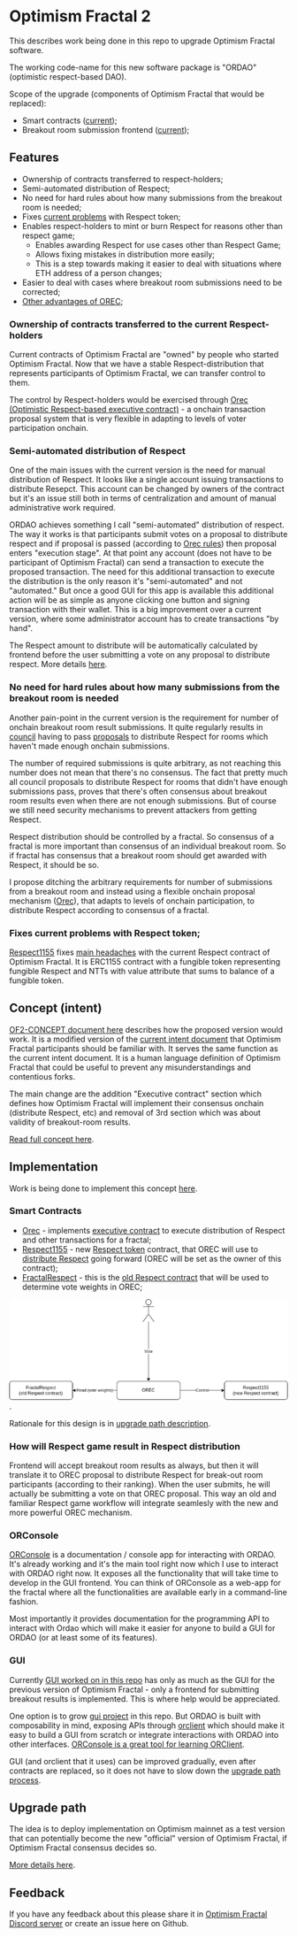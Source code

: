 # Optimism Fractal 2

This describes work being done in this repo to upgrade Optimism Fractal software. 

The working code-name for this new software package is "ORDAO" (optimistic respect-based DAO). 

Scope of the upgrade (components of Optimism Fractal that would be replaced):

* Smart contracts ([current](https://github.com/Optimystics/op-fractal-sc));
* Breakout room submission frontend ([current](https://github.com/Optimystics/op-fractal-frontend));

## Features

* Ownership of contracts transferred to respect-holders;
* Semi-automated distribution of Respect;
* No need for hard rules about how many submissions from the breakout room is needed;
* Fixes [current problems](https://www.notion.so/edencreators/Improve-representation-of-Respect-on-block-explorers-1201d818ff3a430fa662e4d5e398fb79) with Respect token;
* Enables respect-holders to mint or burn Respect for reasons other than respect game;
  * Enables awarding Respect for use cases other than Respect Game;
  * Allows fixing mistakes in distribution more easily;
  * This is a step towards making it easier to deal with situations where ETH address of a person changes;
* Easier to deal with cases where breakout room submissions need to be corrected;
* [Other advantages of OREC](../../OREC.md#orec-approach);

### Ownership of contracts transferred to the current Respect-holders
Current contracts of Optimism Fractal are "owned" by people who started Optimism Fractal. Now that we have a stable Respect-distribution that represents participants of Optimism Fractal, we can transfer control to them.

The control by Respect-holders would be exercised through [Orec (Optimistic Respect-based executive contract)](../../OREC.md) - a onchain transaction proposal system that is very flexible in adapting to levels of voter participation onchain.

### Semi-automated distribution of Respect
One of the main issues with the current version is the need for manual distribution of Respect. It looks like a single account issuing transactions to distribute Resepct. This account can be changed by owners of the contract but it's an issue still both in terms of centralization and amount of manual administrative work required.

ORDAO achieves something I call "semi-automated" distribution of respect. The way it works is that participants submit votes on a proposal to distribute respect and if proposal is passed (according to [Orec rules](../../OREC.md)) then proposal enters "execution stage". At that point any account (does not have to be participant of Optimism Fractal) can send a transaction to execute the proposed transaction. The need for this additional transaction to execute the distribution is the only reason it's "semi-automated" and not "automated." But once a good GUI for this app is available this additional action will be as simple as anyone clicking one button and signing transaction with their wallet. This is a big improvement over a current version, where some administrator account has to create transactions "by hand".

The Respect amount to distribute will be automatically calculated by frontend before the user submitting a vote on any proposal to distribute respect. More details [here](#how-will-respect-game-result-in-respect-distribution).

### No need for hard rules about how many submissions from the breakout room is needed
Another pain-point in the current version is the requirement for number of onchain breakout room result submissions. It quite regularly results in [council](../of1/OP_Fractal_Intent_V2.pdf) having to pass [proposals](https://snapshot.org/#/optimismfractal.eth) to distribute Respect for rooms which haven't made enough onchain submissions.

The number of required submissions is quite arbitrary, as not reaching this number does not mean that there's no consensus. The fact that pretty much all council proposals to distribute Respect for rooms that didn't have enough submissions pass, proves that there's often consensus about breakout room results even when there are not enough submissions. But of course we still need security mechanisms to prevent attackers from getting Respect.

Respect distribution should be controlled by a fractal. So consensus of a fractal is more important than consensus of an individual breakout room. So if fractal has consensus that a breakout room should get awarded with Respect, it should be so. 

I propose ditching the arbitrary requirements for number of submissions from a breakout room and instead using a flexible onchain proposal mechanism ([Orec](../../OREC.md)), that adapts to levels of onchain participation, to distribute Respect according to consensus of a fractal.

### Fixes current problems with Respect token;
[Respect1155](../../../impl/respect/sc/) fixes [main headaches](https://www.notion.so/edencreators/Improve-representation-of-Respect-on-block-explorers-1201d818ff3a430fa662e4d5e398fb79) with the current Respect contract of Optimism Fractal. It is ERC1155 contract with a fungible token representing fungible Respect and NTTs with value attribute that sums to balance of a fungible token.

## Concept (intent)

[OF2-CONCEPT document here](./OF2-CONCEPT.md) describes how the proposed version would work. It is a modified version of the [current intent document](../of1/OP_Fractal_Intent_V2.pdf) that Optimism Fractal participants should be familiar with. It serves the same function as the current intent document. It is a human language definition of Optimism Fractal that could be useful to prevent any misunderstandings and contentious forks.

The main change are the addition "Executive contract" section which defines how Optimism Fractal will implement their consensus onchain (distribute Respect, etc) and removal of 3rd section which was about validity of breakout-room results.

[Read full concept here](./OF2-CONCEPT.md).

## Implementation

Work is being done to implement this concept [here](../../../impl).

### Smart Contracts

* [Orec](../../../impl/orec/) - implements [executive contract](./OF2-CONCEPT.md#6-executive-contract) to execute distribution of Respect and other transactions for a fractal;
* [Respect1155](../../../impl/respect1155/sc/) - new [Respect token](./OF2-CONCEPT.md#3-respect) contract, that OREC will use to [distribute Respect](./OF2-CONCEPT.md#4-respect-distribution) going forward (OREC will be set as the owner of this contract);
* [FractalRespect](https://github.com/Optimystics/op-fractal-sc) - this is the [old Respect contract](./OF2-CONCEPT.md#5-parent-respect-token) that will be used to determine vote weights in OREC;

![Smart contracts](./ordao-scs.drawio.png).

Rationale for this design is in [upgrade path description](./UPGRADE_PATH.md).

### How will Respect game result in Respect distribution
Frontend will accept breakout room results as always, but then it will translate it to OREC proposal to distribute Respect for break-out room participants (according to their ranking). When the user submits, he will actually be submitting a vote on that OREC proposal. This way an old and familiar Respect game workflow will integrate seamlesly with the new and more powerful OREC mechanism.

### ORConsole
[ORConsole](../../../impl/ordao/console/) is a documentation / console app for interacting with ORDAO. It's already working and it's the main tool right now which I use to interact with ORDAO right now. It exposes all the functionality that will take time to develop in the GUI frontend. You can think of ORConsole as a web-app for the fractal where all the functionalities are available early in a command-line fashion.

Most importantly it provides documentation for the programming API to interact with Ordao which will make it easier for anyone to build a GUI for ORDAO (or at least some of its features).

### GUI
Currently [GUI worked on in this repo](../../../impl/ordao/gui/) has only as much as the GUI for the previous version of Optimism Fractal - only a frontend for submitting breakout results is implemented. This is where help would be appreciated.

One option is to grow [gui project](../../../impl/ordao/gui/) in this repo. But ORDAO is built with composability in mind, exposing APIs through [orclient](../../../impl/orclient/) which should make it easy to build a GUI from scratch or integrate interactions with ORDAO into other interfaces. [ORConsole is a great tool for learning ORClient](#orconsole).

GUI (and orclient that it uses) can be improved gradually, even after contracts are replaced, so it does not have to slow down the [upgrade path process](#upgrade-path).

## Upgrade path

The idea is to deploy implementation on Optimism mainnet as a test version that can potentially become the new "official" version of Optimism Fractal, if Optimism Fractal consensus decides so. 

[More details here](./UPGRADE_PATH.md).

## Feedback
If you have any feedback about this please share it in [Optimism Fractal Discord server](https://discord.gg/dJgrP8ekYC) or create an issue here on Github.
